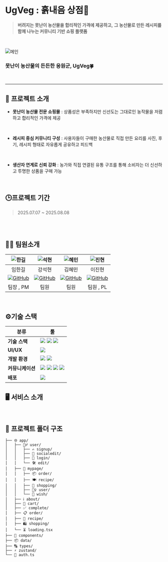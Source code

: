 #  UgVeg : 흙내음 상점🌿
> **버려지는 못난이 농산물을 합리적인 가격에 제공하고,**
 **그 농산물로 만든 레시피를 함께 나누는 커뮤니티 기반 쇼핑 플랫폼**
<br/>



![메인](https://github.com/user-attachments/assets/3f5c18fb-ee20-4b5a-9220-e2c89101880f)
<h3><b>못난이 농산물의 든든한 응원군, UgVeg🍀</b></h3>


<br/>
<hr/>

## 📢 프로젝트 소개

>
- **못난이 농산물 전문 쇼핑몰** : 
상품성은 부족하지만 신선도는 그대로인 농작물을
저렴하고 합리적인 가격에 제공
<br/>

- **레시피 중심 커뮤니티 구성** : 
사용자들이 구매한 농산물로 직접 만든 요리를
사진, 후기, 레시피 형태로 자유롭게 공유하고 피드백
<br/>

- **생산자 연계로 신뢰 강화** : 
농가와 직접 연결된 유통 구조를 통해
소비자는 더 신선하고 투명한 상품을 구매 가능
<br/>


## 🕒프로젝트 기간
> 2025.07.07 ~ 2025.08.08
<br/>


<br/>

## 🧑‍🌾 팀원소개

|                  ![한길](https://github.com/user-attachments/assets/4a863263-873b-4f45-aacc-a7efcea830c5)       |          ![석현](https://github.com/user-attachments/assets/b6d7d52a-f489-4658-8e48-924e3c48ea10)         |        ![혜민](https://github.com/user-attachments/assets/681ba824-139c-4576-a927-f74a5140fff3)       |            ![진현](https://github.com/user-attachments/assets/27fd76ad-0e3d-465d-b268-64193d975245)       |
| :------------------------------------------------------------------------------------------------------------------------: | :--------------------------------------------------------------------------------------------------------------------------: | :-------------------------------------------------------------------------------------------------------------------------: | :-------------------------------------------------------------------------------------------------------------------------: |
|                                                     임한길                                                      |                                                            강석현                                                            |                                                           김혜민                                                            |                                                           이진현                                                            |
| [![GitHub](https://img.shields.io/badge/GitHub-181717?style=flat&logo=github&logoColor=white)](https://github.com/hhongye) | [![GitHub](https://img.shields.io/badge/GitHub-181717?style=flat&logo=github&logoColor=white)](https://github.com/Kanghyeon00) | [![GitHub](https://img.shields.io/badge/GitHub-181717?style=flat&logo=github&logoColor=white)](https://github.com/minixzip) | [![GitHub](https://img.shields.io/badge/GitHub-181717?style=flat&logo=github&logoColor=white)](https://github.com/imnotpossib1e) |
|                                                   팀장 , PM                                                   |                                                      팀원                                                |                                                     팀원                                                    |                                                   팀원 , PL                                                   |
<br/>

## ⚙️기술 스택

<div align="center">


| 분류             | 툴                                                                                                                                                                                                                                                                                                                                                                                                                                                                                                                                                              |
| ---------------- | --------------------------------------------------------------------------------------------------------------------------------------------------------------------------------------------------------------------------------------------------------------------------------------------------------------------------------------------------------------------------------------------------------------------------------------------------------------------------------------------------------------------------------------------------------------- |
| **기술 스택**    | <img src="https://img.shields.io/badge/Next.js-000000?style=flat-square&logo=Next.js&logoColor=white"/> <img src="https://img.shields.io/badge/React-61DAFB?style=flat-square&logo=React&logoColor=black"/> <img src="https://img.shields.io/badge/Typescript-3178C6?style=flat-square&logo=Typescript&logoColor=white"/>
| **UI/UX**        | <img src="https://img.shields.io/badge/Figma-F24E1E?style=flat-square&logo=Figma&logoColor=white"/>                                                                                                                                                                                                                                                                                                                                                                                                                                                         |
| **개발 환경**    | <img src="https://img.shields.io/badge/Visual Studio Code-007ACC?style=flat-square&logo=Visual Studio Code&logoColor=white"/> <img src="https://img.shields.io/badge/vite-646CFF?style=flat-square&logo=vite&logoColor=white"/>                                                                                                                                                                                                                                                                                                                       |
| **커뮤니케이션** | <img src="https://img.shields.io/badge/Github-181717?style=flat-square&logo=Github&logoColor=white"/>  <img src="https://img.shields.io/badge/GIT-F05032?style=flat-square&logo=GIT&logoColor=white"/> <img src="https://img.shields.io/badge/Discord-5865F2?style=flat-square&logo=Discord&logoColor=white"/> <img src="https://img.shields.io/badge/notion-000000?style=flat-square&logo=notion&logoColor=white"/>                                                                                                                                  |
| **배포**         | <img src="https://img.shields.io/badge/vercel-000000?style=flat-square&logo=vercel&logoColor=white"/>                                                                                                                                                                                                                                                                                                                                                                                                                                                         |
</div>

## 🖥️ 서비스 소개


<br/>

## 📁 프로젝트 폴더 구조

```
├── 🌐 app/                                
│   ├── 🙋‍♂️ user/                           
│   │   ├── ✍️ signup/                     
│   │   ├── 🔧 socialedit/                 
│   │   ├── 🔑 login/                      
│   │   └── 🛠️ edit/                       
│   ├── 👤 mypage/                         
│   │   ├── 📦 order/                      
│   │   ├── 🍽️ recipe/                     
│   │   ├── 🧾 shopping/                   
│   │   ├── 🙋‍♀️ user/                       
│   │   └── 💖 wish/                       
│   ├── ℹ️ about/                          
│   ├── 🛒 cart/                           
│   ├── ✅ complete/                       
│   ├── 📋 order/                          
│   ├── 🥗 recipe/                         
│   ├── 🛍️ shopping/                       
│   └── ⏳ loading.tsx                    
├── 🧩 components/                         
├── 📦 data/                               
├── 🔠 types/                              
├── ⚡ zustand/                            
└── 🔐 auth.ts                             

```
